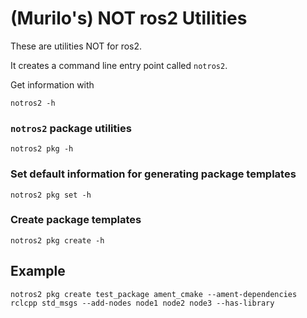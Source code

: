 # (Murilo's) NOT ros2 Utilities 

These are utilities NOT for ros2.

It creates a command line entry point called `notros2`.

Get information with

```commandline
notros2 -h
```

### `notros2` package utilities

```commandline
notros2 pkg -h
```

### Set default information for generating package templates

```commandline
notros2 pkg set -h
```

### Create package templates

```commandline
notros2 pkg create -h
```

## Example

```commandline
notros2 pkg create test_package ament_cmake --ament-dependencies rclcpp std_msgs --add-nodes node1 node2 node3 --has-library
```
